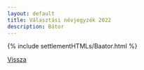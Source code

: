 ```yaml
---
layout: default
title: Választási névjegyzék 2022
description: Bátor
---
```


{% include settlementHTMLs/Baator.html %}

[Vissza](./)